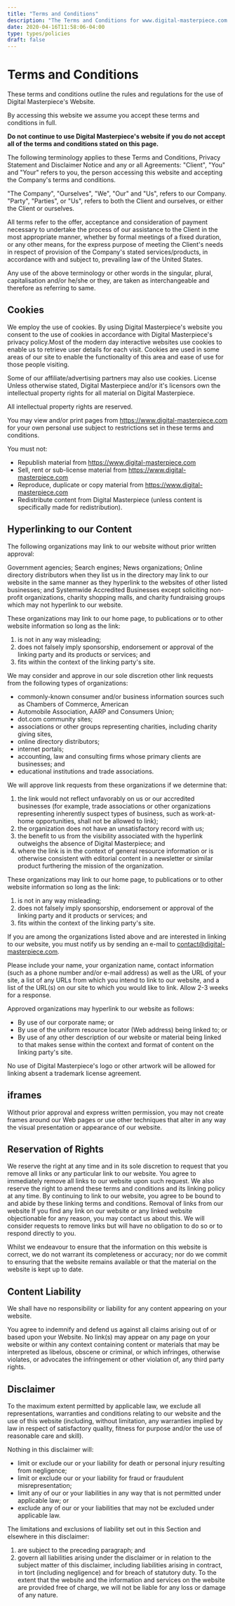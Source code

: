 ```yaml
---
title: "Terms and Conditions"
description: "The Terms and Conditions for www.digital-masterpiece.com."
date: 2020-04-16T11:58:06-04:00
type: types/policies
draft: false
---
```


# Terms and Conditions

These terms and conditions outline the rules and regulations for the use of Digital Masterpiece's Website.  

By accessing this website we assume you accept these terms and conditions in full.

**Do not continue to use Digital Masterpiece's website if you do not accept all of the terms and conditions stated on this page.**

The following terminology applies to these Terms and Conditions, Privacy Statement and Disclaimer Notice and any or all Agreements: "Client", "You" and "Your" refers to you, the person accessing this website and accepting the Company's terms and conditions.

"The Company", "Ourselves", "We", "Our" and "Us", refers to our Company. "Party", "Parties", or "Us", refers to both the Client and ourselves, or either the Client or ourselves.

All terms refer to the offer, acceptance and consideration of payment necessary to undertake the process of our assistance to the Client in the most appropriate manner, whether by formal meetings of a fixed duration, or any other means, for the express purpose of meeting the Client's needs in respect of provision of the Company's stated services/products, in accordance with and subject to, prevailing law of the United States.

Any use of the above terminology or other words in the singular, plural, capitalisation and/or he/she or they, are taken as interchangeable and therefore as referring to same.

## Cookies
We employ the use of cookies. By using Digital Masterpiece's website you consent to the use of cookies in accordance with Digital Masterpiece's privacy policy.Most of the modern day interactive websites use cookies to enable us to retrieve user details for each visit. Cookies are used in some areas of our site to enable the functionality of this area and ease of use for those people visiting.

Some of our affiliate/advertising partners may also use cookies. License Unless otherwise stated, Digital Masterpiece and/or it's licensors own the intellectual property rights for
all material on Digital Masterpiece.

All intellectual property rights are reserved.

You may view and/or print pages from https://www.digital-masterpiece.com for your own personal use subject to restrictions set in these terms and conditions.

You must not:
- Republish material from https://www.digital-masterpiece.com
- Sell, rent or sub-license material from https://www.digital-masterpiece.com
- Reproduce, duplicate or copy material from https://www.digital-masterpiece.com
- Redistribute content from Digital Masterpiece (unless content is specifically made for redistribution).

## Hyperlinking to our Content

The following organizations may link to our website without prior written approval:

Government agencies; Search engines; News organizations; Online directory distributors when they list us in the directory may link to our website in the same manner as they hyperlink to the websites of other listed businesses; and Systemwide Accredited Businesses except soliciting non-profit organizations, charity shopping malls, and charity fundraising groups which may not hyperlink to our website.

These organizations may link to our home page, to publications or to other website information so long
as the link:
1. is not in any way misleading;
2. does not falsely imply sponsorship, endorsement or approval of the linking party and its products or services; and
3. fits within the context of the linking party's site.

We may consider and approve in our sole discretion other link requests from the following types of organizations:
- commonly-known consumer and/or business information sources such as Chambers of Commerce, American
- Automobile Association, AARP and Consumers Union;
- dot.com community sites;
- associations or other groups representing charities, including charity giving sites,
- online directory distributors;
- internet portals;
- accounting, law and consulting firms whose primary clients are businesses; and
- educational institutions and trade associations.

We will approve link requests from these organizations if we determine that: 
1. the link would not reflect unfavorably on us or our accredited businesses (for example, trade associations or other organizations representing inherently suspect types of business, such as work-at-home opportunities, shall not be allowed to link);
2. the organization does not have an unsatisfactory record with us;
3. the benefit to us from the visibility associated with the hyperlink outweighs the absence of Digital Masterpiece; and
4. where the link is in the context of general resource information or is otherwise consistent with editorial content in a newsletter or similar product furthering the mission of the organization.

These organizations may link to our home page, to publications or to other website information so long as
the link: 
1. is not in any way misleading;
2. does not falsely imply sponsorship, endorsement or approval of the linking party and it products or services; and 
3. fits within the context of the linking party's site.

If you are among the organizations listed above and are interested in linking to our website, you must notify us by sending an e-mail to contact@digital-masterpiece.com.

Please include your name, your organization name, contact information (such as a phone number and/or e-mail address) as well as the URL of your site, a list of any URLs from which you intend to link to our website, and a list of the URL(s) on our site to which you would like to link. Allow 2-3 weeks for a response.

Approved organizations may hyperlink to our website as follows:

- By use of our corporate name; or
- By use of the uniform resource locator (Web address) being linked to; or
-  By use of any other description of our website or material being linked to that makes sense within the context and format of content on the linking party's site.

No use of Digital Masterpiece's logo or other artwork will be allowed for linking absent a trademark license agreement.

## iframes
Without prior approval and express written permission, you may not create frames around our Web pages or use other techniques that alter in any way the visual presentation or appearance of our website.

## Reservation of Rights
We reserve the right at any time and in its sole discretion to request that you remove all links or any particular link to our website. You agree to immediately remove all links to our website upon such request. We also reserve the right to amend these terms and conditions and its linking policy at any time. By continuing to link to our website, you agree to be bound to and abide by these linking terms and conditions. Removal of links from our website If you find any link on our website or any linked website objectionable for any reason, you may contact us about this. We will consider requests to remove links but will have no obligation to do so or to respond directly to you.

Whilst we endeavour to ensure that the information on this website is correct, we do not warrant its completeness or accuracy; nor do we commit to ensuring that the website remains available or that the material on the website is kept up to date.

## Content Liability
We shall have no responsibility or liability for any content appearing on your website.

You agree to indemnify and defend us against all claims arising out of or based upon your Website. No link(s) may appear on any page on your website or within any context containing content or materials that may be interpreted as libelous, obscene or criminal, or which infringes, otherwise violates, or advocates the infringement or other violation of, any third party rights.

## Disclaimer
To the maximum extent permitted by applicable law, we exclude all representations, warranties and conditions relating to our website and the use of this website (including, without limitation, any warranties implied by law in respect of satisfactory quality, fitness for purpose and/or the use of reasonable care and skill).

Nothing in this disclaimer will:
- limit or exclude our or your liability for death or personal injury resulting from negligence;
- limit or exclude our or your liability for fraud or fraudulent misrepresentation;
- limit any of our or your liabilities in any way that is not permitted under applicable law; or
- exclude any of our or your liabilities that may not be excluded under applicable law.

The limitations and exclusions of liability set out in this Section and elsewhere in this disclaimer:
1. are subject to the preceding paragraph; and
2. govern all liabilities arising under the disclaimer or in relation to the subject matter of this disclaimer, including liabilities arising in contract, in tort
(including negligence) and for breach of statutory duty. To the extent that the website and the information and services on the website are provided free of charge,
we will not be liable for any loss or damage of any nature.